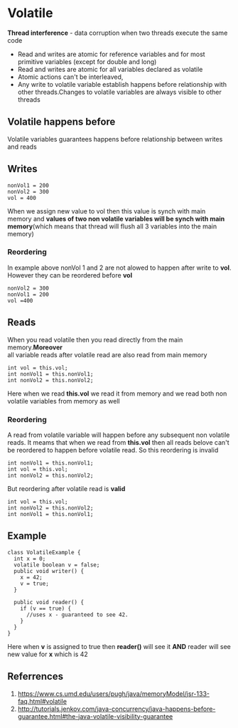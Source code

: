 # Volatile

**Thread interference** - data corruption when two threads execute the same code

- Read and writes are atomic for reference variables and for most primitive variables (except for double and long)   
- Read and writes are atomic for all variables declared as volatile
- Atomic actions can't be interleaved, 
- Any write to volatile variable establish happens before relationship with other threads.Changes to volatile variables are always visible to other threads


## Volatile happens before

Volatile variables guarantees happens before relationship between writes and reads

## Writes
```
nonVol1 = 200
nonVol2 = 300
vol = 400
```
When we assign new value to vol then this value is synch with main memory and **values of two non volatile variables will be synch with main memory**(which means that thread will flush all 3 variables into the main memory)

### Reordering
In example above nonVol 1 and 2 are not alowed to happen after write to **vol**.
However they can be reordered before **vol**
```
nonVol2 = 300
nonVol1 = 200
vol =400
```

## Reads
When you read volatile then you read directly from the main memory.**Moreover**\
all variable reads after volatile read are also read from main memory
```
int vol = this.vol;
int nonVol1 = this.nonVol1;
int nonVol2 = this.nonVol2;
```
Here when we read **this.vol** we read it from memory and we read both non volatile variables from memory as well

### Reordering
A read from volatile variable will happen before any subsequent non volatile reads. It meams that when we read from **this.vol** then all reads belove can't be reordered to happen before volatile read. So this reordering is invalid
```
int nonVol1 = this.nonVol1;
int vol = this.vol;
int nonVol2 = this.nonVol2;
```
But reordering after volatile read is **valid**
```
int vol = this.vol;
int nonVol2 = this.nonVol2;
int nonVol1 = this.nonVol1;
```

## Example

```
class VolatileExample {
  int x = 0;
  volatile boolean v = false;
  public void writer() {
    x = 42;
    v = true;
  }

  public void reader() {
    if (v == true) {
      //uses x - guaranteed to see 42.
    }
  }
}
```
Here when **v** is assigned to true then **reader()** will see it **AND** reader will see new value for **x** which is 42

## Referrences
1. https://www.cs.umd.edu/users/pugh/java/memoryModel/jsr-133-faq.html#volatile
2. http://tutorials.jenkov.com/java-concurrency/java-happens-before-guarantee.html#the-java-volatile-visibility-guarantee 
